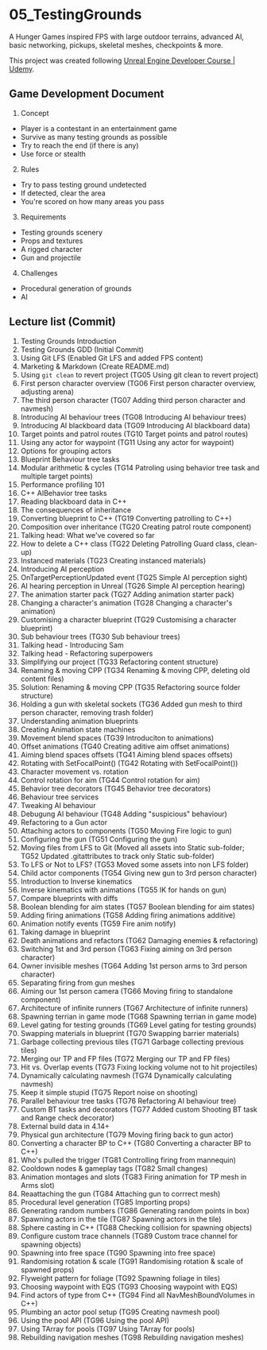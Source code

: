 # 05_TestingGrounds
A Hunger Games inspired FPS with large outdoor terrains, advanced AI, basic networking, pickups, skeletal meshes, checkpoints &amp; more.

This project was created following [Unreal Engine Developer Course | Udemy](https://www.udemy.com/unrealcourse/).

## Game Development Document

1. Concept
* Player is a contestant in an entertainment game
* Survive as many testing grounds as possible
* Try to reach the end (if there is any)
* Use force or stealth
2. Rules
* Try to pass testing ground undetected
* If detected, clear the area
* You're scored on how many areas you pass
3. Requirements
* Testing grounds scenery
* Props and textures
* A rigged character
* Gun and projectile
4. Challenges
* Procedural generation of grounds
* AI

## Lecture list (Commit)

1. Testing Grounds Introduction
1. Testing Grounds GDD (Initial Commit)
1. Using Git LFS (Enabled Git LFS and added FPS content)
1. Marketing &amp; Markdown (Create README.md)
1. Using `git clean` to revert project (TG05 Using git clean to revert project)
1. First person character overview (TG06 First person character overview, adjusting arena)
1. The third person character (TG07 Adding third person character and navmesh)
1. Introducing AI behaviour trees (TG08 Introducing AI behaviour trees)
1. Introducing AI blackboard data (TG09 Introducing AI blackboard data)
1. Target points and patrol routes (TG10 Target points and patrol routes)
1. Using any actor for waypoint (TG11 Using any actor for waypoint)
1. Options for grouping actors
1. Blueprint Behaviour tree tasks
1. Modular arithmetic & cycles (TG14 Patroling using behavior tree task and multiple target points)
1. Performance profiling 101
1. C++ AIBehavior tree tasks
1. Reading blackboard data in C++
1. The consequences of inheritance
1. Converting blueprint to C++ (TG19 Converting patrolling to C++)
1. Composition over inheritance (TG20 Creating patrol route component)
1. Talking head: What we've covered so far
1. How to delete a C++ class (TG22 Deleting Patrolling Guard class, clean-up)
1. Instanced materials (TG23 Creating instanced materials)
1. Introducing AI perception
1. OnTargetPerceptionUpdated event (TG25 Simple AI perception sight)
1. AI hearing perception in Unreal (TG26 Simple AI perception hearing)
1. The animation starter pack (TG27 Adding animation starter pack)
1. Changing a character's animation (TG28 Changing a character's animation)
1. Customising a character blueprint (TG29 Customising a character blueprint)
1. Sub behaviour trees (TG30 Sub behaviour trees)
1. Talking head - Introducing Sam
1. Talking head - Refactoring superpowers
1. Simplifying our project (TG33 Refactoring content structure)
1. Renaming & moving CPP (TG34 Renaming & moving CPP, deleting old content files)
1. Solution: Renaming & moving CPP (TG35 Refactoring source folder structure)
1. Holding a gun with skeletal sockets (TG36 Added gun mesh to third person character, removing trash folder)
1. Understanding animation blueprints
1. Creating Animation state machines
1. Movement blend spaces (TG39 Introduciton to animations)
1. Offset animations (TG40 Creating aditive aim offset animations)
1. Aiming blend spaces offsets (TG41 Aiming blend spaces offsets)
1. Rotating with SetFocalPoint() (TG42 Rotating with SetFocalPoint())
1. Character movement vs. rotation
1. Control rotation for aim (TG44 Control rotation for aim)
1. Behavior tree decorators (TG45 Behavior tree decorators)
1. Behaviour tree services
1. Tweaking AI behaviour
1. Debugung AI behaviour (TG48 Adding "suspicious" behaviour)
1. Refactoring to a Gun actor
1. Attaching actors to components (TG50 Moving Fire logic to gun)
1. Configuring the gun (TG51 Configuring the gun)
1. Moving files from LFS to Git (Moved all assets into Static sub-folder; TG52 Updated .gitattributes to track only Static sub-folder)
1. To LFS or Not to LFS? (TG53 Moved some assets into non LFS folder)
1. Child actor components (TG54 Giving new gun to 3rd person character)
1. Introduction to Inverse kinematics
1. Inverse kinematics with animations (TG55 IK for hands on gun)
1. Compare blueprints with diffs
1. Boolean blending for aim states (TG57 Boolean blending for aim states)
1. Adding firing animations (TG58 Adding firing animations additive)
1. Animation notify events (TG59 Fire anim notify)
1. Taking damage in blueprint
1. Death animations and refactors (TG62 Damaging enemies & refactoring)
1. Switching 1st and 3rd person (TG63 Fixing aiming on 3rd person character)
1. Owner invisible meshes (TG64 Adding 1st person arms to 3rd person character)
1. Separating firing from gun meshes
1. Aiming our 1st person camera (TG66 Moving firing to standalone component)
1. Architecture of infinite runners (TG67 Architecture of infinite runners)
1. Spawning terrian in game mode (TG68 Spawning terrian in game mode)
1. Level gating for testing grounds (TG69 Level gating for testing grounds)
1. Swapping materials in blueprint (TG70 Swapping barrier materials)
1. Garbage collecting previous tiles (TG71 Garbage collecting previous tiles)
1. Merging our TP and FP files (TG72 Merging our TP and FP files)
1. Hit vs. Overlap events (TG73 Fixing locking volume not to hit projectiles)
1. Dynamically calculating navmesh (TG74 Dynamically calculating navmesh)
1. Keep it simple stupid (TG75 Report noise on shooting)
1. Parallel behaviour tree tasks (TG76 Refactoring AI behaviour tree)
1. Custom BT tasks and decorators (TG77 Added custom Shooting BT task and Range check decorator)
1. External build data in 4.14+
1. Physical gun architecture (TG79 Moving firing back to gun actor)
1. Converting a character BP to C++ (TG80 Converting a character BP to C++)
1. Who's pulled the trigger (TG81 Controlling firing from mannequin)
1. Cooldown nodes & gameplay tags (TG82 Small changes)
1. Animation montages and slots (TG83 Firing animation for TP mesh in Arms slot)
1. Reaattaching the gun (TG84 Attaching gun to corrrect mesh)
1. Procedural level generation (TG85 Importing props)
1. Generating random numbers (TG86 Generating random points in box)
1. Spawning actors in the tile (TG87 Spawning actors in the tile)
1. Sphere casting in C++ (TG88 Checking collision for spawning objects)
1. Configure custom trace channels (TG89 Custom trace channel for spawning objects)
1. Spawning into free space (TG90 Spawning into free space)
1. Randomising rotation & scale (TG91 Randomising rotation & scale of spawned props)
1. Flyweight pattern for foliage (TG92 Spawning foliage in tiles)
1. Choosing waypoint with EQS (TG93 Choosing waypoint with EQS)
1. Find actors of type from C++ (TG94 Find all NavMeshBoundVolumes in C++)
1. Plumbing an actor pool setup (TG95 Creating navmesh pool)
1. Using the pool API (TG96 Using the pool API)
1. Using TArray for pools (TG97 Using TArray for pools)
1. Rebuilding navigation meshes (TG98 Rebuilding navigation meshes)